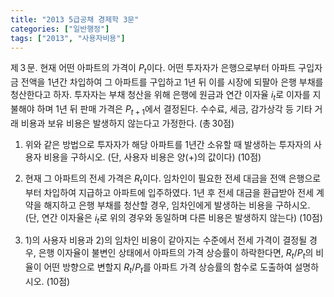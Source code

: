 ```yaml
---
title: "2013 5급공채 경제학 3문"
categories: ["일반행정"]
tags: ["2013", "사용자비용"]
---
```


제 3 문. 현재 어떤 아파트의 가격이 $P_t$이다. 어떤 투자자가 은행으로부터 아파트 구입자금 전액을 1년간 차입하여 그 아파트를 구입하고 1년 뒤 이를 시장에 되팔아 은행 부채를 청산한다고 하자. 투자자는 부채 청산을 위해 은행에 원금과 연간 이자율 $i_t$로 이자를 지불해야 하며 1년 뒤 판매 가격은 $P_{t+1}$에서 결정된다. 수수료, 세금, 감가상각 등 기타 거래 비용과 보유 비용은 발생하지 않는다고 가정한다. (총 30점)

1) 위와 같은 방법으로 투자자가 해당 아파트를 1년간 소유할 때 발생하는 투자자의 사용자 비용을 구하시오. (단, 사용자 비용은 양(+)의 값이다) (10점)

2) 현재 그 아파트의 전세 가격은 $R_t$이다. 임차인이 필요한 전세 대금을 전액 은행으로부터 차입하여 지급하고 아파트에 입주하였다. 1년 후 전세 대금을 환급받아 전세 계약을 해지하고 은행 부채를 청산할 경우, 임차인에게 발생하는 비용을 구하시오. (단, 연간 이자율은 $i_t$로 위의 경우와 동일하며 다른 비용은 발생하지 않는다) (10점)

3) 1)의 사용자 비용과 2)의 임차인 비용이 같아지는 수준에서 전세 가격이 결정될 경우, 은행 이자율이 불변인 상태에서 아파트의 가격 상승률이 하락한다면, $R_t/P_t$의 비율이 어떤 방향으로 변할지 $R_t/P_t$를 아파트 가격 상승률의 함수로 도출하여 설명하시오. (10점)
